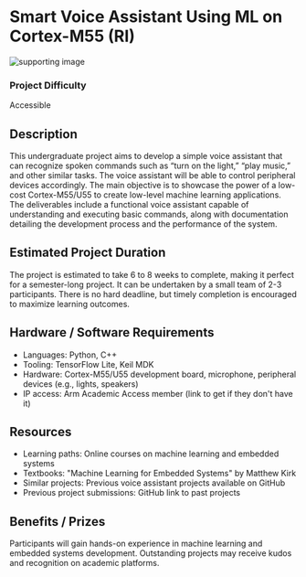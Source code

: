 # Smart Voice Assistant Using ML on Cortex-M55 (RI)
![supporting image]()

### Project Difficulty
Accessible

## Description
This undergraduate project aims to develop a simple voice assistant that can recognize spoken commands such as “turn on the light,” “play music,” and other similar tasks. The voice assistant will be able to control peripheral devices accordingly. The main objective is to showcase the power of a low-cost Cortex-M55/U55 to create low-level machine learning applications. The deliverables include a functional voice assistant capable of understanding and executing basic commands, along with documentation detailing the development process and the performance of the system.

## Estimated Project Duration
The project is estimated to take 6 to 8 weeks to complete, making it perfect for a semester-long project. It can be undertaken by a small team of 2-3 participants. There is no hard deadline, but timely completion is encouraged to maximize learning outcomes.

## Hardware / Software Requirements
- Languages: Python, C++
- Tooling: TensorFlow Lite, Keil MDK
- Hardware: Cortex-M55/U55 development board, microphone, peripheral devices (e.g., lights, speakers)
- IP access: Arm Academic Access member (link to get if they don't have it)

## Resources
- Learning paths: Online courses on machine learning and embedded systems
- Textbooks: "Machine Learning for Embedded Systems" by Matthew Kirk
- Similar projects: Previous voice assistant projects available on GitHub
- Previous project submissions: GitHub link to past projects

## Benefits / Prizes
Participants will gain hands-on experience in machine learning and embedded systems development. Outstanding projects may receive kudos and recognition on academic platforms.